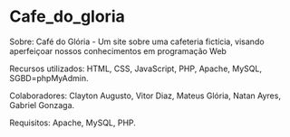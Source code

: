 # Cafe_do_gloria
Sobre: Café do Glória - Um site sobre uma cafeteria fictícia, visando aperfeiçoar nossos conhecimentos em programação Web

Recursos utilizados: HTML, CSS, JavaScript, PHP, Apache, MySQL, SGBD=phpMyAdmin.

Colaboradores: 
  Clayton Augusto,
  Vitor Diaz,
  Mateus Glória,
  Natan Ayres,
  Gabriel Gonzaga.
  
Requisitos:
  Apache,
  MySQL,
  PHP.
